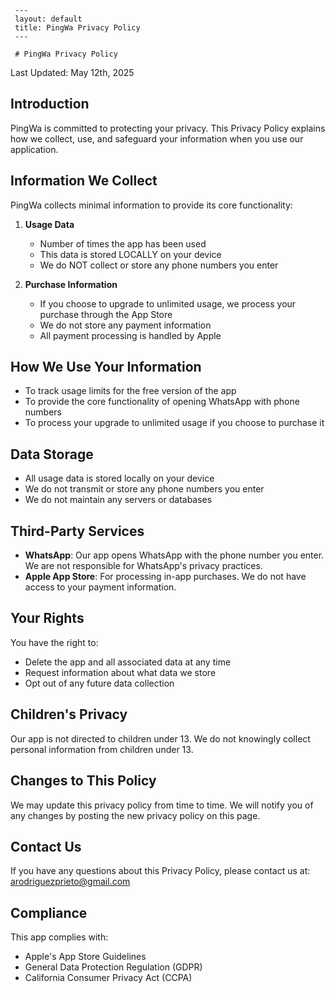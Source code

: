      ---
     layout: default
     title: PingWa Privacy Policy
     ---

     # PingWa Privacy Policy

Last Updated: May 12th, 2025

## Introduction
PingWa is committed to protecting your privacy. This Privacy Policy explains how we collect, use, and safeguard your information when you use our application.

## Information We Collect
PingWa collects minimal information to provide its core functionality:

1. **Usage Data**
   - Number of times the app has been used
   - This data is stored LOCALLY on your device
   - We do NOT collect or store any phone numbers you enter

2. **Purchase Information**
   - If you choose to upgrade to unlimited usage, we process your purchase through the App Store
   - We do not store any payment information
   - All payment processing is handled by Apple

## How We Use Your Information
- To track usage limits for the free version of the app
- To provide the core functionality of opening WhatsApp with phone numbers
- To process your upgrade to unlimited usage if you choose to purchase it

## Data Storage
- All usage data is stored locally on your device
- We do not transmit or store any phone numbers you enter
- We do not maintain any servers or databases

## Third-Party Services
- **WhatsApp**: Our app opens WhatsApp with the phone number you enter. We are not responsible for WhatsApp's privacy practices.
- **Apple App Store**: For processing in-app purchases. We do not have access to your payment information.

## Your Rights
You have the right to:
- Delete the app and all associated data at any time
- Request information about what data we store
- Opt out of any future data collection

## Children's Privacy
Our app is not directed to children under 13. We do not knowingly collect personal information from children under 13.

## Changes to This Policy
We may update this privacy policy from time to time. We will notify you of any changes by posting the new privacy policy on this page.

## Contact Us
If you have any questions about this Privacy Policy, please contact us at: arodriguezprieto@gmail.com

## Compliance
This app complies with:
- Apple's App Store Guidelines
- General Data Protection Regulation (GDPR)
- California Consumer Privacy Act (CCPA)
